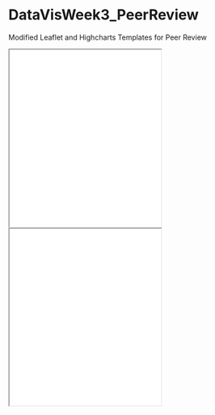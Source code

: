 # DataVisWeek3_PeerReview
Modified Leaflet and Highcharts Templates for Peer Review

 <iframe src=”https://catata-fish.github.io/leaflet-map-simple/ ” width=”90%” height=350></iframe>
 
 
 <iframe src=”https://catata-fish.github.io/highcharts-scatter-csv/ ” width=”90%” height=350></iframe>
